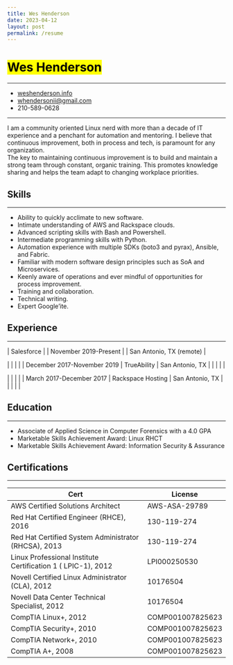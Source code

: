 ```yaml
---
title: Wes Henderson
date: 2023-04-12
layout: post
permalink: /resume
---
```


<mark>Wes Henderson</mark>
===

---
* [weshenderson.info](https://weshenderson.info)
* [whendersonii@gmail.com](mailto:whendersonii@gmail.com)
* 210-589-0628

---

I am a community oriented Linux nerd with more than a decade of IT experience and a penchant for automation and mentoring. I believe that continuous improvement, both in process and tech, is paramount for any organization.<br>The key to maintaining continuous improvement is to build and maintain a strong team through constant, organic training. This promotes knowledge sharing and helps the team adapt to changing workplace priorities.


Skills
---
---

* Ability to quickly acclimate to new software.
* Intimate understanding of AWS and Rackspace clouds.
* Advanced scripting skills with Bash and Powershell.
* Intermediate programming skills with Python.
* Automation experience with multiple SDKs (boto3 and pyrax), Ansible, and Fabric.
* Familiar with modern software design principles such as SoA and Microservices.
* Keenly aware of operations and ever mindful of opportunities for process improvement.
* Training and collaboration.
* Technical writing.
* Expert Google’ite.

Experience
---
---

| Salesforce               |
| November 2019-Present    |
| San Antonio, TX (remote) |

|                             |                   |                          |
| December 2017-November 2019 | TrueAbility       | San Antonio, TX          |
|                             |                   |                          |

|                             |                   |                          |
| March 2017-December 2017    | Rackspace Hosting | San Antonio, TX          |
|                             |                   |                          |


Education
---
---

* Associate of Applied Science in Computer Forensics with a 4.0 GPA
* Marketable Skills Achievement Award: Linux RHCT
* Marketable Skills Achievement Award: Information Security & Assurance

Certifications
---
---

|Cert                                                          |  License          |
|--------------------------------------------------------------|-------------------|
|AWS Certified Solutions Architect                             |  AWS-ASA-29789    |
|Red Hat Certified Engineer (RHCE), 2016                       |  130-119-274      |
|Red Hat Certified System Administrator (RHCSA), 2013          |  130-119-274      |
|Linux Professional Institute Certification 1 ( LPIC-1), 2012  |  LPI000250530     |
|Novell Certified Linux Administrator (CLA), 2012              |  10176504         |
|Novell Data Center Technical Specialist, 2012                 |  10176504         |
|CompTIA Linux+, 2012                                          |  COMP001007825623 |
|CompTIA Security+, 2010                                       |  COMP001007825623 |
|CompTIA Network+, 2010                                        |  COMP001007825623 |
|CompTIA A+, 2008                                              |  COMP001007825623 |
